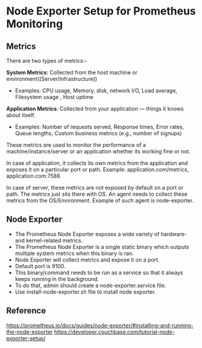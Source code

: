 # Node Exporter Setup for Prometheus Monitoring

## Metrics 
There are two types of metrics:-

**System Metrics**: Collected from the host machine or environment((Server/Infrastructure))
- Examples: CPU usage, Memory, disk, network I/O, Load average, Filesystem usage , Host uptime 

**Application Metrics**: Collected from your application — things it knows about itself.
- Examples: Number of requests served, Response times, Error rates, Queue lengths, Custom business metrics (e.g., number of signups) 

These metrics are used to monitor the performance of a machine/instance/server or an application whether its working fine or not. 

In case of application, it collects its own metrics from the application and exposes it on a particular port or path. 
Example: application.com/metrics, application.com:7586


In case of server, these metrics are not exposed by default on a port or path. The metrics just sits there with OS. An agent needs to collect these metrics from the OS/Environment. 
Example of such agent is node-exporter. 


## Node Exporter 
- The Prometheus Node Exporter exposes a wide variety of hardware- and kernel-related metrics. 
- The Prometheus Node Exporter is a single static binary which outputs multiple system metrics when this binary is ran. 
- Node Exporter will collect metrics and expose it on a port. 
- Default port is 9100.
- This binary/command needs to be run as a service so that it always keeps running in the background. 
- To do that, admin should create a node-exporter.service file.
- Use install-node-exporter.sh file to install node exporter. 

## Reference
https://prometheus.io/docs/guides/node-exporter/#installing-and-running-the-node-exporter 
https://developer.couchbase.com/tutorial-node-exporter-setup/

